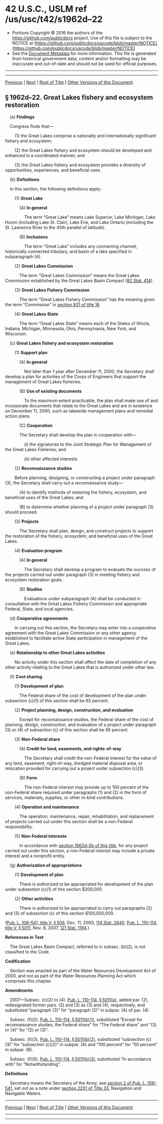 ---
---

# 42 U.S.C., USLM ref /us/usc/t42/s1962d–22

* Portions Copyright © 2016 the authors of the https://github.com/publicdocs project.
  Use of this file is subject to the NOTICE at [https://github.com/publicdocs/uscode/blob/master/NOTICE](https://github.com/publicdocs/uscode/blob/master/NOTICE)
* See the [Document Metadata](././../../../../..//README.md) for more information.
  This file is generated from historical government data; content and/or formatting may be inaccurate and out-of-date and should not be used for official purposes.

----------
----------

[Previous](./../../../../..//us/usc/t42/ch19B/schIV/m__us_usc_t42_s1962d–21.md) | [Next](./../../../../..//us/usc/t42/ch20/m__us_usc_t42_ch20.md) | [Root of Title](./../../../../../) | [Other Versions of this Document](https://publicdocs.github.io/go/links?ns=uslm&ref=%2Fus%2Fusc%2Ft42%2Fs1962d%E2%80%9322)

## § 1962d–22. Great Lakes fishery and ecosystem restoration

    (a) __Findings__ 

    Congress finds that—

        (1) the Great Lakes comprise a nationally and internationally significant fishery and ecosystem;

        (2) the Great Lakes fishery and ecosystem should be developed and enhanced in a coordinated manner; and

        (3) the Great Lakes fishery and ecosystem provides a diversity of opportunities, experiences, and beneficial uses.

    (b) __Definitions__ 

    In this section, the following definitions apply:

        (1) __Great Lake__ 

            (A) __In general__ 

                The term “Great Lake” means Lake Superior, Lake Michigan, Lake Huron (including Lake St. Clair), Lake Erie, and Lake Ontario (including the St. Lawrence River to the 45th parallel of latitude).

            (B) __Inclusions__ 

                The term “Great Lake” includes any connecting channel, historically connected tributary, and basin of a lake specified in subparagraph (A).

        (2) __Great Lakes Commission__ 

            The term “Great Lakes Commission” means the Great Lakes Commission established by the Great Lakes Basin Compact ([82 Stat. 414][/us/stat/82/414]).

        (3) __Great Lakes Fishery Commission__ 

            The term “Great Lakes Fishery Commission” has the meaning given the term “Commission” in [section 931 of title 16][/us/usc/t16/s931].

        (4) __Great Lakes State__ 

            The term “Great Lakes State” means each of the States of Illinois, Indiana, Michigan, Minnesota, Ohio, Pennsylvania, New York, and Wisconsin.

    (c) __Great Lakes fishery and ecosystem restoration__ 

        (1) __Support plan__ 

            (A) __In general__ 

                Not later than 1 year after December 11, 2000, the Secretary shall develop a plan for activities of the Corps of Engineers that support the management of Great Lakes fisheries.

            (B) __Use of existing documents__ 

                To the maximum extent practicable, the plan shall make use of and incorporate documents that relate to the Great Lakes and are in existence on December 11, 2000, such as lakewide management plans and remedial action plans.

            (C) __Cooperation__ 

            The Secretary shall develop the plan in cooperation with—

                (i) the signatories to the Joint Strategic Plan for Management of the Great Lakes Fisheries; and

                (ii) other affected interests.

        (2) __Reconnaissance studies__ 

        Before planning, designing, or constructing a project under paragraph (3), the Secretary shall carry out a reconnaissance study—

            (A) to identify methods of restoring the fishery, ecosystem, and beneficial uses of the Great Lakes; and

            (B) to determine whether planning of a project under paragraph (3) should proceed.

        (3) __Projects__ 

            The Secretary shall plan, design, and construct projects to support the restoration of the fishery, ecosystem, and beneficial uses of the Great Lakes.

        (4) __Evaluation program__ 

            (A) __In general__ 

                The Secretary shall develop a program to evaluate the success of the projects carried out under paragraph (3) in meeting fishery and ecosystem restoration goals.

            (B) __Studies__ 

                Evaluations under subparagraph (A) shall be conducted in consultation with the Great Lakes Fishery Commission and appropriate Federal, State, and local agencies.

    (d) __Cooperative agreements__ 

        In carrying out this section, the Secretary may enter into a cooperative agreement with the Great Lakes Commission or any other agency established to facilitate active State participation in management of the Great Lakes.

    (e) __Relationship to other Great Lakes activities__ 

        No activity under this section shall affect the date of completion of any other activity relating to the Great Lakes that is authorized under other law.

    (f) __Cost sharing__ 

        (1) __Development of plan__ 

            The Federal share of the cost of development of the plan under subsection (c)(1) of this section shall be 65 percent.

        (2) __Project planning, design, construction, and evaluation__ 

            Except for reconnaissance studies, the Federal share of the cost of planning, design, construction, and evaluation of a project under paragraph (3) or (4) of subsection (c) of this section shall be 65 percent.

        (3) __Non-Federal share__ 

            (A) __Credit for land, easements, and rights-of-way__ 

                The Secretary shall credit the non-Federal interest for the value of any land, easement, right-of-way, dredged material disposal area, or relocation provided for carrying out a project under subsection (c)(3).

            (B) __Form__ 

                The non-Federal interest may provide up to 100 percent of the non-Federal share required under paragraphs (1) and (2) in the form of services, materials, supplies, or other in-kind contributions.

        (4) __Operation and maintenance__ 

            The operation, maintenance, repair, rehabilitation, and replacement of projects carried out under this section shall be a non-Federal responsibility.

        (5) __Non-Federal interests__ 

            In accordance with [section 1962d–5b of this title][/us/usc/t42/s1962d–5b], for any project carried out under this section, a non-Federal interest may include a private interest and a nonprofit entity.

    (g) __Authorization of appropriations__ 

        (1) __Development of plan__ 

            There is authorized to be appropriated for development of the plan under subsection (c)(1) of this section $300,000.

        (2) __Other activities__ 

            There is authorized to be appropriated to carry out paragraphs (2) and (3) of subsection (c) of this section $100,000,000.

([Pub. L. 106–541, title V, § 506][/us/pl/106/541/s506], Dec. 11, 2000, [114 Stat. 2645][/us/stat/114/2645]; [Pub. L. 110–114, title V, § 5011][/us/pl/110/114/s5011], Nov. 8, 2007, [121 Stat. 1194][/us/stat/121/1194].)

 __References in Text__ 

    The Great Lakes Basin Compact, referred to in subsec. (b)(2), is not classified to the Code.

 __Codification__ 

    Section was enacted as part of the Water Resources Development Act of 2000, and not as part of the Water Resources Planning Act which comprises this chapter.

 __Amendments__ 

    2007—Subsec. (c)(2) to (4). [Pub. L. 110–114, § 5011(a)][/us/pl/110/114/s5011/a], added par. (2), redesignated former pars. (2) and (3) as (3) and (4), respectively, and substituted “paragraph (3)” for “paragraph (2)” in subpar. (A) of par. (4).

    Subsec. (f)(2). [Pub. L. 110–114, § 5011(b)(1)][/us/pl/110/114/s5011/b/1], substituted “Except for reconnaissance studies, the Federal share” for “The Federal share” and “(3) or (4)” for “(2) or (3)”.

    Subsec. (f)(3). [Pub. L. 110–114, § 5011(b)(2)][/us/pl/110/114/s5011/b/2], substituted “subsection (c)(3)” for “subsection (c)(2)” in subpar. (A) and “100 percent” for “50 percent” in subpar. (B).

    Subsec. (f)(5). [Pub. L. 110–114, § 5011(b)(3)][/us/pl/110/114/s5011/b/3], substituted “In accordance with” for “Notwithstanding”.

 __Definitions__ 

    Secretary means the Secretary of the Army, see [section 2 of Pub. L. 106–541][/us/pl/106/541/s2], set out as a note under [section 2201 of Title 33][/us/usc/t33/s2201], Navigation and Navigable Waters.

----------

[Previous](./../../../../..//us/usc/t42/ch19B/schIV/m__us_usc_t42_s1962d–21.md) | [Next](./../../../../..//us/usc/t42/ch20/m__us_usc_t42_ch20.md) | [Root of Title](./../../../../../) | [Other Versions of this Document](https://publicdocs.github.io/go/links?ns=uslm&ref=%2Fus%2Fusc%2Ft42%2Fs1962d%E2%80%9322)

----------
----------

[/us/stat/82/414]: https://publicdocs.github.io/go/links?ns=uslm&ref=%2Fus%2Fstat%2F82%2F414
[/us/usc/t16/s931]: https://publicdocs.github.io/go/links?ns=uslm&ref=%2Fus%2Fusc%2Ft16%2Fs931
[/us/usc/t42/s1962d–5b]: https://publicdocs.github.io/go/links?ns=uslm&ref=%2Fus%2Fusc%2Ft42%2Fs1962d%E2%80%935b
[/us/pl/106/541/s506]: https://publicdocs.github.io/go/links?ns=uslm&ref=%2Fus%2Fpl%2F106%2F541%2Fs506
[/us/stat/114/2645]: https://publicdocs.github.io/go/links?ns=uslm&ref=%2Fus%2Fstat%2F114%2F2645
[/us/pl/110/114/s5011]: https://publicdocs.github.io/go/links?ns=uslm&ref=%2Fus%2Fpl%2F110%2F114%2Fs5011
[/us/stat/121/1194]: https://publicdocs.github.io/go/links?ns=uslm&ref=%2Fus%2Fstat%2F121%2F1194
[/us/pl/110/114/s5011/a]: https://publicdocs.github.io/go/links?ns=uslm&ref=%2Fus%2Fpl%2F110%2F114%2Fs5011%2Fa
[/us/pl/110/114/s5011/b/1]: https://publicdocs.github.io/go/links?ns=uslm&ref=%2Fus%2Fpl%2F110%2F114%2Fs5011%2Fb%2F1
[/us/pl/110/114/s5011/b/2]: https://publicdocs.github.io/go/links?ns=uslm&ref=%2Fus%2Fpl%2F110%2F114%2Fs5011%2Fb%2F2
[/us/pl/110/114/s5011/b/3]: https://publicdocs.github.io/go/links?ns=uslm&ref=%2Fus%2Fpl%2F110%2F114%2Fs5011%2Fb%2F3
[/us/pl/106/541/s2]: https://publicdocs.github.io/go/links?ns=uslm&ref=%2Fus%2Fpl%2F106%2F541%2Fs2
[/us/usc/t33/s2201]: https://publicdocs.github.io/go/links?ns=uslm&ref=%2Fus%2Fusc%2Ft33%2Fs2201


